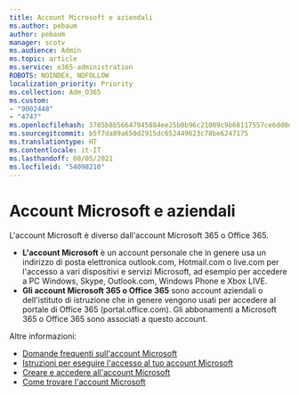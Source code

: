 ```yaml
---
title: Account Microsoft e aziendali
ms.author: pebaum
author: pebaum
manager: scotv
ms.audience: Admin
ms.topic: article
ms.service: o365-administration
ROBOTS: NOINDEX, NOFOLLOW
localization_priority: Priority
ms.collection: Adm_O365
ms.custom:
- "9002448"
- "4747"
ms.openlocfilehash: 3785b8b56647945884ee25b0b96c21009c9b68117557ce6dd0d049b9d2eeb9eb
ms.sourcegitcommit: b5f7da89a650d2915dc652449623c78be6247175
ms.translationtype: HT
ms.contentlocale: it-IT
ms.lasthandoff: 08/05/2021
ms.locfileid: "54098210"
---
```

# <a name="microsoft-and-business-accounts"></a>Account Microsoft e aziendali

L'account Microsoft è diverso dall'account Microsoft 365 o Office 365.

- **L'account Microsoft** è un account personale che in genere usa un indirizzo di posta elettronica outlook.com, Hotmail.com o live.com per l'accesso a vari dispositivi e servizi Microsoft, ad esempio per accedere a PC Windows, Skype, Outlook.com, Windows Phone e Xbox LIVE.
- **Gli account Microsoft 365 o Office 365** sono account aziendali o dell'istituto di istruzione che in genere vengono usati per accedere al portale di Office 365 (portal.office.com). Gli abbonamenti a Microsoft 365 o Office 365 sono associati a questo account.

Altre informazioni:

- [Domande frequenti sull'account Microsoft](https://support.microsoft.com/hub/4294457/microsoft-account-help) 
- [Istruzioni per eseguire l'accesso al tuo account Microsoft](https://support.microsoft.com/help/4028195/microsoft-account-how-to-sign-in)
- [Creare e accedere all'account Microsoft](https://account.microsoft.com/account)
- [Come trovare l'account Microsoft](https://support.microsoft.com/help/13811/microsoft-account-how-to-find)
